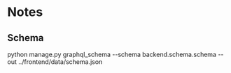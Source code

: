 # Notes

## Schema
python manage.py graphql_schema --schema backend.schema.schema --out ../frontend/data/schema.json